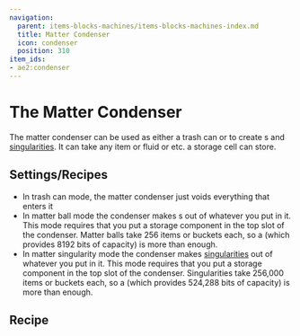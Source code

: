 ```yaml
---
navigation:
  parent: items-blocks-machines/items-blocks-machines-index.md
  title: Matter Condenser
  icon: condenser
  position: 310
item_ids:
- ae2:condenser
---
```


# The Matter Condenser

<BlockImage id="condenser" scale="8" />

The matter condenser can be used as either a trash can or to create <ItemLink id="matter_ball" />s and
[singularities](singularities.md). It can take any item or fluid or etc. a storage cell can store.

## Settings/Recipes

*   In trash can mode, the matter condenser just voids everything that enters it
*   In matter ball mode the condenser makes <ItemLink id="matter_ball" />s out of whatever you put in it.
    This mode requires that you put a storage component in the top slot of the condenser. Matter balls take 256 items or buckets
    each, so a <ItemLink id="cell_component_1k" /> (which provides 8192 bits of capacity) is more than enough.
*   In matter singularity mode the condenser makes [singularities](singularities.md) out of whatever you put in it.
    This mode requires that you put a storage component in the top slot of the condenser. Singularities take 256,000 items or buckets
    each, so a <ItemLink id="cell_component_64k" /> (which provides 524,288 bits of capacity) is more than enough.

## Recipe

<RecipeFor id="condenser" />
